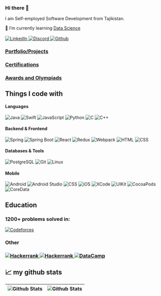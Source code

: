### Hi there 👋

I am Self-employed Software Development from Tajikistan.
<!--
**khusrav2000/khusrav2000** is a ✨ _special_ ✨ repository because its `README.md` (this file) appears on your GitHub profile.

Here are some ideas to get you started:

- 🔭 I’m currently working on ...
- 🌱 I’m currently learning ...
- 👯 I’m looking to collaborate on ...
- 🤔 I’m looking for help with ...
- 💬 Ask me about ...
- 📫 How to reach me: ...
- 😄 Pronouns: ...
- ⚡ Fun fact: ...
-->
🌱 I’m currently learning [Data Science](https://github.com/khusrav2000/data-science-learn-projects)
<br><br>
<a href="https://www.linkedin.com/in/khusrav-ashurzoda-688247159/">
  <img alt="LinkedIn" src="https://img.shields.io/badge/linkedin-%230077B5.svg?&style=for-the-badge&logo=linkedin&logoColor=white" />
</a>
<a href="https://discord.com/users/1036996784758726716">
  <img alt="Discord" src="https://img.shields.io/static/v1?style=for-the-badge&message=Discord&color=5865F2&logo=Discord&logoColor=FFFFFF&label=" />
</a>
<a href="https://github.com/khusrav2000">
  <img alt="Github" src="https://img.shields.io/badge/GitHub-100000?style=for-the-badge&logo=github&logoColor=white" />
</a>

### [Portfolio/Projects](https://github.com/khusrav2000/khusrav2000/blob/main/projects/README.md)
### [Certifications](https://github.com/khusrav2000/khusrav2000/tree/main/certifications)
### [Awards and Olympiads](https://github.com/khusrav2000)

<h2>Things I code with</h2>

<h4>Languages</h4>
    <p>
        <img alt="Java" src="https://img.shields.io/badge/Java-ED8B00?style=for-the-badge&logo=openjdk&logoColor=white" />
        <img alt="Swift" src="https://img.shields.io/badge/Swift-FA7343?style=for-the-badge&logo=swift&logoColor=white" />
        <img alt="JavaScript" src="https://img.shields.io/badge/JavaScript-F7DF1E?style=for-the-badge&logo=JavaScript&logoColor=white" />
        <img alt="Python" src="https://img.shields.io/badge/Python-14354C?style=for-the-badge&logo=python&logoColor=white" />
        <img alt="C" src="https://img.shields.io/badge/C-00599C?style=for-the-badge&logo=c&logoColor=white" />
        <img alt="C++" src="https://img.shields.io/badge/C%2B%2B-00599C?style=for-the-badge&logo=c%2B%2B&logoColor=white" />
     </p>
     
      
<h4>Backend & Frontend</h4>
 <p>
    <img alt="Spring" src="https://img.shields.io/static/v1?style=for-the-badge&message=Spring&color=6DB33F&logo=Spring&logoColor=FFFFFF&label=" />
    <img alt="Spring Boot" src="https://img.shields.io/static/v1?style=for-the-badge&message=Spring+Boot&color=6DB33F&logo=Spring+Boot&logoColor=FFFFFF&label=" />
    <img alt="React" src="https://img.shields.io/badge/React-20232A?style=for-the-badge&logo=react&logoColor=61DAFB" />
    <img alt="Redux" src="https://img.shields.io/badge/Redux-593D88?style=for-the-badge&logo=redux&logoColor=white" />
    <img alt="Webpack" src="https://img.shields.io/badge/Webpack-007ACC?style=for-the-badge&logo=webpack&logoColor=white" />
    <img alt="HTML" src="https://img.shields.io/badge/HTML-239120?style=for-the-badge&logo=html5&logoColor=white" />
    <img alt="CSS" src="https://img.shields.io/badge/CSS-239120?&style=for-the-badge&logo=css3&logoColor=white" />
 </p>
 
  
<h4>Databases & Tools</h4>
<p>
    <img alt="PostgreSQL" src="https://img.shields.io/badge/PostgreSQL-316192?style=for-the-badge&logo=postgresql&logoColor=white" />
    <img alt="Git" src="https://img.shields.io/badge/GIT-E44C30?style=for-the-badge&logo=git&logoColor=white" />
    <img alt="Linux" src="https://img.shields.io/static/v1?style=for-the-badge&message=Linux&color=222222&logo=Linux&logoColor=FCC624&label=" />
</p>
    
<h4>Mobile</h4>
<p>
    <img alt="Android" src="https://img.shields.io/badge/Android-3DDC84?style=for-the-badge&logo=android&logoColor=white" />
    <img alt="Android Studio" src="https://img.shields.io/static/v1?style=for-the-badge&message=Android+Studio&color=222222&logo=Android+Studio&logoColor=3DDC84&label=" />
    <img alt="CSS" src="https://img.shields.io/badge/Retrofit-239120?&style=for-the-badge&logo=retrofit&logoColor=white" />
    <img alt="iOS" src="https://img.shields.io/static/v1?style=for-the-badge&message=iOS&color=000000&logo=iOS&logoColor=FFFFFF&label=" />
    <img alt="XCode" src="https://img.shields.io/badge/Xcode-007ACC?style=for-the-badge&logo=Xcode&logoColor=white" />
    <img alt="UIKit" src="https://img.shields.io/static/v1?style=for-the-badge&message=UIkit&color=2396F3&logo=UIkit&logoColor=FFFFFF&label=" />
    <img alt="CocoaPods" src="https://img.shields.io/static/v1?style=for-the-badge&message=CocoaPods&color=EE3322&logo=CocoaPods&logoColor=FFFFFF&label=" />
    <img alt="CoreData" src="https://img.shields.io/badge/CoreData-007ACC?style=for-the-badge&logo=CoreData&logoColor=white" />

</p>


 
<!--
<h2>Contact</h2>
<a href="https://t.me/khusravash">
  <img alt="Telegram" src="https://img.shields.io/badge/Telegram-2CA5E0?style=for-the-badge&logo=telegram&logoColor=white" />
</a>
-->





<h2>Education</h2>
<h3>1200+ problems solved in:</h3>
<a href="https://codeforces.com/profile/KHUSRAV">
  <img alt="Codeforces" src="https://img.shields.io/badge/Codeforces-445f9d?style=for-the-badge&logo=Codeforces&logoColor=white" />
</a>
<h3>Other<h3>
<a href="https://www.kaggle.com/khusrav2000">
  <img alt="Hackerrank" src="https://img.shields.io/static/v1?style=for-the-badge&message=Kaggle&color=222222&logo=Kaggle&logoColor=20BEFF&label=" />
</a>
<a href="https://www.hackerrank.com/khusrav2000">
  <img alt="Hackerrank" src="https://img.shields.io/badge/-Hackerrank-2EC866?style=for-the-badge&logo=HackerRank&logoColor=white" />
</a>
<a href="https://app.datacamp.com/profile/khusrav0012">
  <img alt="DataCamp" src="https://img.shields.io/badge/Datacamp-05192D?style=for-the-badge&logo=datacamp&logoColor=65FF8F" />
</a>

<br>
<h2>📈 my github stats</h2>

| ![Github Stats](https://github-readme-stats.vercel.app/api?username=khusrav2000&show_icons=true&theme=gotham&hide_border=true") | ![Github Stats](https://github-readme-stats.vercel.app/api/top-langs/?username=khusrav2000&langs_count=10&layout=compact&hide_border=true&exclude_repo=UchprocCanvas-lms,UchprocCanvas-IOS,canvas-ios,rtsu-lms-web-uchproc&hide=jupyter%20notebook) | 
| ------------- | ------------- |
